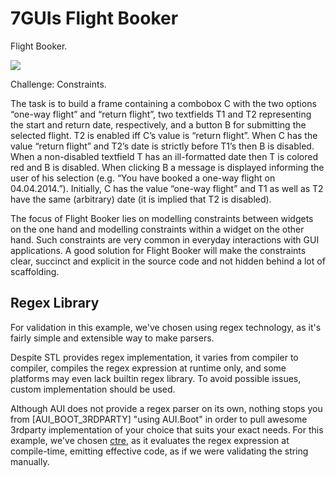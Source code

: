 # 7GUIs Flight Booker

<!-- aui:example 7guis -->
Flight Booker.

![](imgs/wjhsdflksdnjv.webp)

Challenge: Constraints.

The task is to build a frame containing a combobox C with the two options “one-way flight” and “return flight”, two
textfields T1 and T2 representing the start and return date, respectively, and a button B for submitting the selected
flight. T2 is enabled iff C’s value is “return flight”. When C has the value “return flight” and T2’s date is strictly
before T1’s then B is disabled. When a non-disabled textfield T has an ill-formatted date then T is colored red and B is
disabled. When clicking B a message is displayed informing the user of his selection (e.g. “You have booked a one-way
flight on 04.04.2014.”). Initially, C has the value “one-way flight” and T1 as well as T2 have the same (arbitrary)
date (it is implied that T2 is disabled).

The focus of Flight Booker lies on modelling constraints between widgets on the one hand and modelling constraints
within a widget on the other hand. Such constraints are very common in everyday interactions with GUI applications. A
good solution for Flight Booker will make the constraints clear, succinct and explicit in the source code and not hidden
behind a lot of scaffolding.

<!-- aui:include examples/7guis/flight_booker/src/main.cpp -->

## Regex Library

For validation in this example, we've chosen using regex technology, as it's fairly simple and extensible way to
make parsers.

Despite STL provides regex implementation, it varies from compiler to compiler, compiles the regex expression at runtime
only, and some platforms may even lack builtin regex library. To avoid possible issues, custom implementation should be
used.

Although AUI does not provide a regex parser on its own, nothing stops you from [AUI_BOOT_3RDPARTY] "using AUI.Boot"
in order to pull awesome 3rdparty implementation of your choice that suits your exact needs. For this example, we've
chosen [ctre](https://github.com/hanickadot/compile-time-regular-expressions), as it evaluates the regex expression at
compile-time, emitting effective code, as if we were validating the string manually.
